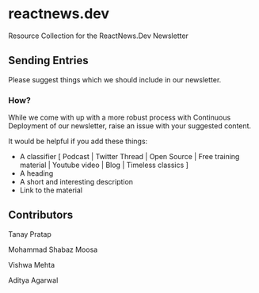 # reactnews.dev
Resource Collection for the ReactNews.Dev Newsletter

## Sending Entries
Please suggest things which we should include in our newsletter. 

### How?
While we come with up with a more robust process with Continuous Deployment of our newsletter, raise an issue with your suggested content. 

It would be helpful if you add these things:

* A classifier [ Podcast | Twitter Thread | Open Source | Free training material | Youtube video | Blog | Timeless classics ]
* A heading
* A short and interesting description
* Link to the material

## Contributors 
Tanay Pratap

Mohammad Shabaz Moosa

Vishwa Mehta

Aditya Agarwal
